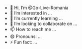 - 👋 Hi, I’m @Go-Live-Romania
- 👀 I’m interested in ...
- 🌱 I’m currently learning ...
- 💞️ I’m looking to collaborate on ...
- 📫 How to reach me ...
- 😄 Pronouns: ...
- ⚡ Fun fact: ...

<!---
Go-Live-Romania/Go-Live-Romania is a ✨ special ✨ repository because its `README.md` (this file) appears on your GitHub profile.
You can click the Preview link to take a look at your changes.
--->
